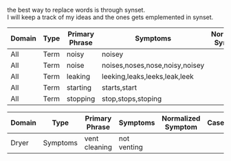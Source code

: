 the best way to replace words is through synset.    
I will keep a track of my ideas and the ones gets emplemented in synset.  

Domain|Type|Primary Phrase|Symptoms|Normalized Symptom|Cases|Status
------|----|--------------|--------|------------------|-----|------
All|Term|noisy|noisey|||added
All|Term|noise|noises,noses,nose,noisy,noisey|||added
All|Term|leaking|leeking,leaks,leeks,leak,leek|||added
All|Term|starting|starts,start|||added
All|Term|stopping|stop,stops,stoping|||added

Domain|Type|Primary Phrase|Symptoms|Normalized Symptom|Cases|Status
------|----|--------------|--------|------------------|-----|------
Dryer|Symptoms|vent cleaning|not venting|||added
